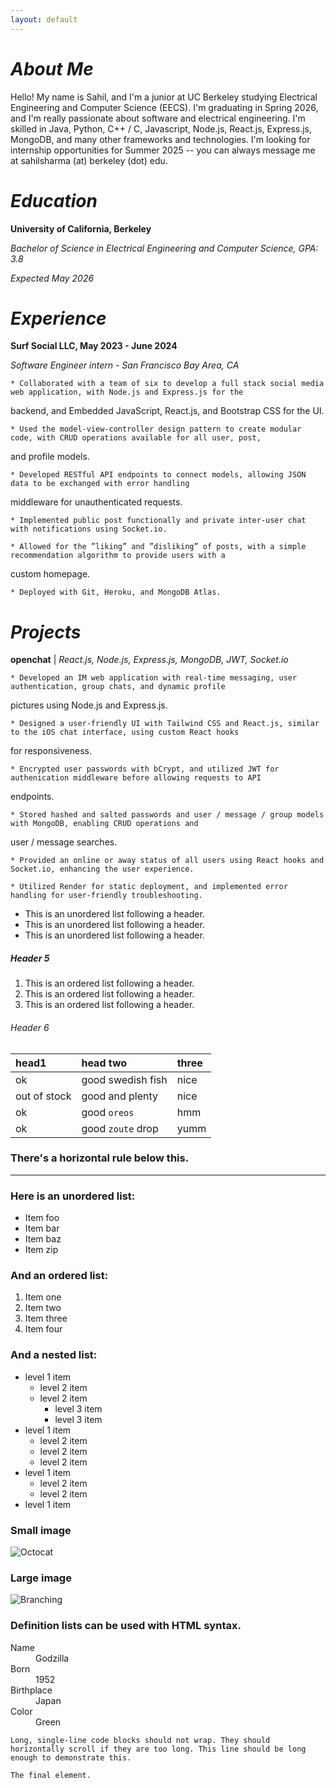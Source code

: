 ```yaml
---
layout: default
---
```


# _About Me_

Hello! My name is Sahil, and I'm a junior at UC Berkeley studying Electrical Engineering and Computer Science (EECS). I'm graduating in Spring 2026, and I'm really passionate about software and electrical engineering. I'm skilled in Java, Python, C++ / C, Javascript, Node.js, React.js, Express.js, MongoDB, and many other frameworks and technologies. I'm looking for internship opportunities for Summer 2025 -- you can always message me at sahilsharma (at) berkeley (dot) edu. 

# _Education_

**University of California, Berkeley**

_Bachelor of Science in Electrical Engineering and Computer Science, GPA: 3.8_

_Expected May 2026_

# _Experience_

**Surf Social LLC, May 2023 - June 2024**

_Software Engineer intern - San Francisco Bay Area, CA_

    * Collaborated with a team of six to develop a full stack social media web application, with Node.js and Express.js for the
backend, and Embedded JavaScript, React.js, and Bootstrap CSS for the UI.

    * Used the model-view-controller design pattern to create modular code, with CRUD operations available for all user, post,
and profile models.

    * Developed RESTful API endpoints to connect models, allowing JSON data to be exchanged with error handling
middleware for unauthenticated requests.

    * Implemented public post functionally and private inter-user chat with notifications using Socket.io.

    * Allowed for the ”liking” and ”disliking” of posts, with a simple recommendation algorithm to provide users with a
custom homepage.

    * Deployed with Git, Heroku, and MongoDB Atlas.

# _Projects_

**openchat** | _React.js, Node.js, Express.js, MongoDB, JWT, Socket.io_

    * Developed an IM web application with real-time messaging, user authentication, group chats, and dynamic profile
pictures using Node.js and Express.js.

    * Designed a user-friendly UI with Tailwind CSS and React.js, similar to the iOS chat interface, using custom React hooks
for responsiveness.

    * Encrypted user passwords with bCrypt, and utilized JWT for authenication middleware before allowing requests to API
endpoints.

    * Stored hashed and salted passwords and user / message / group models with MongoDB, enabling CRUD operations and
user / message searches.

    * Provided an online or away status of all users using React hooks and Socket.io, enhancing the user experience.

    * Utilized Render for static deployment, and implemented error handling for user-friendly troubleshooting.

*   This is an unordered list following a header.
*   This is an unordered list following a header.
*   This is an unordered list following a header.

##### Header 5

1.  This is an ordered list following a header.
2.  This is an ordered list following a header.
3.  This is an ordered list following a header.

###### Header 6

| head1        | head two          | three |
|:-------------|:------------------|:------|
| ok           | good swedish fish | nice  |
| out of stock | good and plenty   | nice  |
| ok           | good `oreos`      | hmm   |
| ok           | good `zoute` drop | yumm  |

### There's a horizontal rule below this.

* * *

### Here is an unordered list:

*   Item foo
*   Item bar
*   Item baz
*   Item zip

### And an ordered list:

1.  Item one
1.  Item two
1.  Item three
1.  Item four

### And a nested list:

- level 1 item
  - level 2 item
  - level 2 item
    - level 3 item
    - level 3 item
- level 1 item
  - level 2 item
  - level 2 item
  - level 2 item
- level 1 item
  - level 2 item
  - level 2 item
- level 1 item

### Small image

![Octocat](https://github.githubassets.com/images/icons/emoji/octocat.png)

### Large image

![Branching](https://guides.github.com/activities/hello-world/branching.png)


### Definition lists can be used with HTML syntax.

<dl>
<dt>Name</dt>
<dd>Godzilla</dd>
<dt>Born</dt>
<dd>1952</dd>
<dt>Birthplace</dt>
<dd>Japan</dd>
<dt>Color</dt>
<dd>Green</dd>
</dl>

```
Long, single-line code blocks should not wrap. They should horizontally scroll if they are too long. This line should be long enough to demonstrate this.
```

```
The final element.
```
